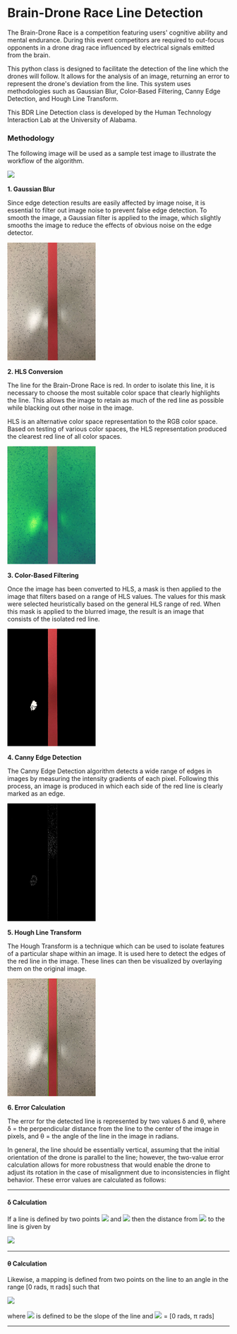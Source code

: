 # Brain-Drone Race Line Detection

The Brain-Drone Race is a competition featuring users' cognitive ability and mental endurance. During this event competitors are required to out-focus opponents in a drone drag race influenced by electrical signals emitted from the brain.

This python class is designed to facilitate the detection of the line which the drones will follow. It allows for the analysis of an image, returning an error to represent the drone's deviation from the line. This system uses methodologies such as Gaussian Blur, Color-Based Filtering, Canny Edge Detection, and Hough Line Transform.

This BDR Line Detection class is developed by the Human Technology Interaction Lab at the University of Alabama.

### Methodology
The following image will be used as a sample test image to illustrate the workflow of the algorithm.

<img src="https://github.com/htil/bdr-line-detection/blob/master/images/straight_center.jpg" width="200">

**1. Gaussian Blur**

Since edge detection results are easily affected by image noise, it is essential to filter out image noise to prevent false edge detection. To smooth the image, a Gaussian filter is applied to the image, which slightly smooths the image to reduce the effects of obvious noise on the edge detector.

<img src="https://github.com/htil/bdr-line-detection/blob/master/images/sample_workflow/blur.jpg" width="200">

**2. HLS Conversion**

The line for the Brain-Drone Race is red. In order to isolate this line, it is necessary to choose the most suitable color space that clearly highlights the line. This allows the image to retain as much of the red line as possible while blacking out other noise in the image.

HLS is an alternative color space representation to the RGB color space. Based on testing of various color spaces, the HLS representation produced the clearest red line of all color spaces. 

<img src="https://github.com/htil/bdr-line-detection/blob/master/images/sample_workflow/hls.jpg" width="200">

**3. Color-Based Filtering**

Once the image has been converted to HLS, a mask is then applied to the image that filters based on a range of HLS values. The values for this mask were selected heuristically based on the general HLS range of red. When this mask is applied to the blurred image, the result is an image that consists of the isolated red line.

<img src="https://github.com/htil/bdr-line-detection/blob/master/images/sample_workflow/mask.jpg" width="200">

**4. Canny Edge Detection**

The Canny Edge Detection algorithm detects a wide range of edges in images by measuring the intensity gradients of each pixel. Following this process, an image is produced in which each side of the red line is clearly marked as an edge.

<img src="https://github.com/htil/bdr-line-detection/blob/master/images/sample_workflow/edges.jpg" width="200">

**5. Hough Line Transform**

The Hough Transform is a technique which can be used to isolate features of a particular shape within an image. It is used here to detect the edges of the red line in the image. These lines can then be visualized by overlaying them on the original image.

<img src="https://github.com/htil/bdr-line-detection/blob/master/images/sample_workflow/result.jpg" width="200">

**6. Error Calculation**

The error for the detected line is represented by two values δ and θ, where δ = the perpendicular distance from the line to the center of the image in pixels, and θ = the angle of the line in the image in radians.

In general, the line should be essentially vertical, assuming that the initial orientation of the drone is parallel to the line; however, the two-value error calculation allows for more robustness that would enable the drone to adjust its rotation in the case of misalignment due to inconsistencies in flight behavior. These error values are calculated as follows:

------

#### δ Calculation

If a line is defined by two points <img src="https://tex.s2cms.ru/svg/P_1%3D(x_1%2Cy_1)"/> 
and <img src="https://tex.s2cms.ru/svg/P_2%3D(x_2%2Cy_2)" /> then the distance from 
<img src="https://tex.s2cms.ru/svg/(x_0%2Cy_0)"/> to the line is given by

<img src="https://tex.s2cms.ru/svg/%5Cdelta%20%3D%20distance(P_1%2CP_2%2C(x_0%2Cy_0))%3D%5Cfrac%7B%7C(y_2-y_1)x_0-(x_2-x_1)y_0%2Bx_2y_1-y_2x_1%7C%7D%7B%5Csqrt%7B(y_2-y_1)%5E2%2B(x_2-x_1)%5E2%7D"/>

---

#### θ Calculation

Likewise, a mapping is defined from two points on the line to an angle in the range [0 rads, π rads] such that

<img src="https://tex.s2cms.ru/svg/%5Ctheta%20%3D%20%5C%5B%5Cleft%5C%7B%0A%5Cbegin%7Barray%7D%7Bll%7D%0A%20%20%20%20%20%20%5Cpi%2F2%20%26%20x_2-x_1%3D0%20%5C%5C%0A%20%20%20%20%20%20%5Carctan%7B(m)%7D%20%26%20x_2-x_1%5Cneq0%20%5C%5C%0A%5Cend%7Barray%7D%20%0A%5Cright.%20%5C%5D"/>

where <img src="https://tex.s2cms.ru/svg/m"/> is defined to be the slope of the line and <img src="https://tex.s2cms.ru/svg/range(%5Carctan(m))"/> = [0 rads, π rads]

---

